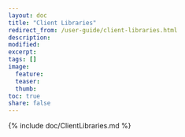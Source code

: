 ```yaml
---
layout: doc
title: "Client Libraries"
redirect_from: /user-guide/client-libraries.html
description:
modified:
excerpt:
tags: []
image:
  feature:
  teaser:
  thumb:
toc: true
share: false
---
```


{% include doc/ClientLibraries.md %}
